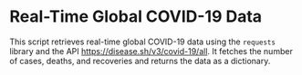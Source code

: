 # Real-Time Global COVID-19 Data

This script retrieves real-time global COVID-19 data using the `requests` library and the API https://disease.sh/v3/covid-19/all. It fetches the number of cases, deaths, and recoveries and returns the data as a dictionary.
